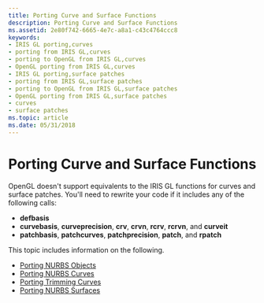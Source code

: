 ```yaml
---
title: Porting Curve and Surface Functions
description: Porting Curve and Surface Functions
ms.assetid: 2e80f742-6665-4e7c-a8a1-c43c4764ccc8
keywords:
- IRIS GL porting,curves
- porting from IRIS GL,curves
- porting to OpenGL from IRIS GL,curves
- OpenGL porting from IRIS GL,curves
- IRIS GL porting,surface patches
- porting from IRIS GL,surface patches
- porting to OpenGL from IRIS GL,surface patches
- OpenGL porting from IRIS GL,surface patches
- curves
- surface patches
ms.topic: article
ms.date: 05/31/2018
---
```


# Porting Curve and Surface Functions

OpenGL doesn't support equivalents to the IRIS GL functions for curves and surface patches. You'll need to rewrite your code if it includes any of the following calls:

-   **defbasis**
-   **curvebasis**, **curveprecision**, **crv**, **crvn**, **rcrv**, **rcrvn**, and **curveit**
-   **patchbasis**, **patchcurves**, **patchprecision**, **patch**, and **rpatch**

This topic includes information on the following.

-   [Porting NURBS Objects](porting-nurbs-objects.md)
-   [Porting NURBS Curves](porting-nurbs-curves.md)
-   [Porting Trimming Curves](porting-trimming-curves.md)
-   [Porting NURBS Surfaces](porting-nurbs-surfaces.md)

 

 





